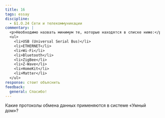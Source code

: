 ```yaml
---
title: 16
tags: essay
discipline:
  - Б1.О.24 Сети и телекоммуникации
commentary: |
  <p>Необходимо назвать минимум те, которые находятся в списке ниже:</p>
  <ul>
    <li>USB (Universal Serial Bus)</li>
    <li>ETHERNET</li>
    <li>Wi-Fi</li>
    <li>Bluetooth</li>
    <li>ZigBee</li>
    <li>Z-Wave</li>
    <li>HomeKit</li>
    <li>Matter</li>
  </ul>
response: стоит объяснить
feedback:
  general: Cпасибо!
---
```


Какие протоколы обмена данных применяются в системе «Умный дом»?